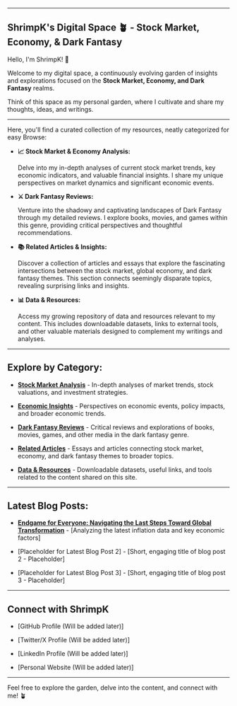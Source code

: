 -----

## ShrimpK's Digital Space 🪴 - Stock Market, Economy, & Dark Fantasy

Hello, I'm ShrimpK\! 👋

Welcome to my digital space, a continuously evolving garden of insights and explorations focused on the **Stock Market, Economy, and Dark Fantasy** realms.

Think of this space as my personal garden, where I cultivate and share my thoughts, ideas, and writings.

---

Here, you'll find a curated collection of my resources, neatly categorized for easy Browse:

  * **📈 Stock Market & Economy Analysis:**

    Delve into my in-depth analyses of current stock market trends, key economic indicators, and valuable financial insights. I share my unique perspectives on market dynamics and significant economic events.

  * **⚔️ Dark Fantasy Reviews:**

    Venture into the shadowy and captivating landscapes of Dark Fantasy through my detailed reviews. I explore books, movies, and games within this genre, providing critical perspectives and thoughtful recommendations.

  * **📚 Related Articles & Insights:**

    Discover a collection of articles and essays that explore the fascinating intersections between the stock market, global economy, and dark fantasy themes. This section connects seemingly disparate topics, revealing surprising links and insights.

  * **📊 Data & Resources:**

    Access my growing repository of data and resources relevant to my content. This includes downloadable datasets, links to external tools, and other valuable materials designed to complement my writings and analyses.

---

## Explore by Category:

*   **[Stock Market Analysis](https://www.google.com/url?sa=E&source=gmail&q=#stock-market-analysis)** -  In-depth analyses of market trends, stock valuations, and investment strategies.

*   **[Economic Insights](https://www.google.com/url?sa=E&source=gmail&q=#economic-insights)** -  Perspectives on economic events, policy impacts, and broader economic trends.

*   **[Dark Fantasy Reviews](https://www.google.com/url?sa=E&source=gmail&q=#dark-fantasy-reviews)** -  Critical reviews and explorations of books, movies, games, and other media in the dark fantasy genre.

*   **[Related Articles](https://www.google.com/url?sa=E&source=gmail&q=#related-articles)** -  Essays and articles connecting stock market, economy, and dark fantasy themes to broader topics.

*   **[Data & Resources](https://www.google.com/url?sa=E&source=gmail&q=#data-resources)** -  Downloadable datasets, useful links, and tools related to the content shared on this site.

---

## Latest Blog Posts:

*   **[Endgame for Everyone: Navigating the Last Steps Toward Global Transformation](_posts/2025-02-09-Endgame-for-Everyone-Navigating-the-Last-Steps-Toward-Global-Transformation.md)** - [Analyzing the latest inflation data and key economic factors]

*   [Placeholder for Latest Blog Post 2] - [Short, engaging title of blog post 2 - Placeholder]

*   [Placeholder for Latest Blog Post 3] - [Short, engaging title of blog post 3 - Placeholder]

---

## Connect with ShrimpK

*   [GitHub Profile (Will be added later)]

*   [Twitter/X Profile (Will be added later)]

*   [LinkedIn Profile (Will be added later)]

*   [Personal Website (Will be added later)]

---

Feel free to explore the garden, delve into the content, and connect with me\! 🪴
